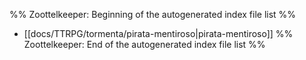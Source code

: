 %% Zoottelkeeper: Beginning of the autogenerated index file list  %%
-  [[docs/TTRPG/tormenta/pirata-mentiroso|pirata-mentiroso]]
%% Zoottelkeeper: End of the autogenerated index file list  %%
